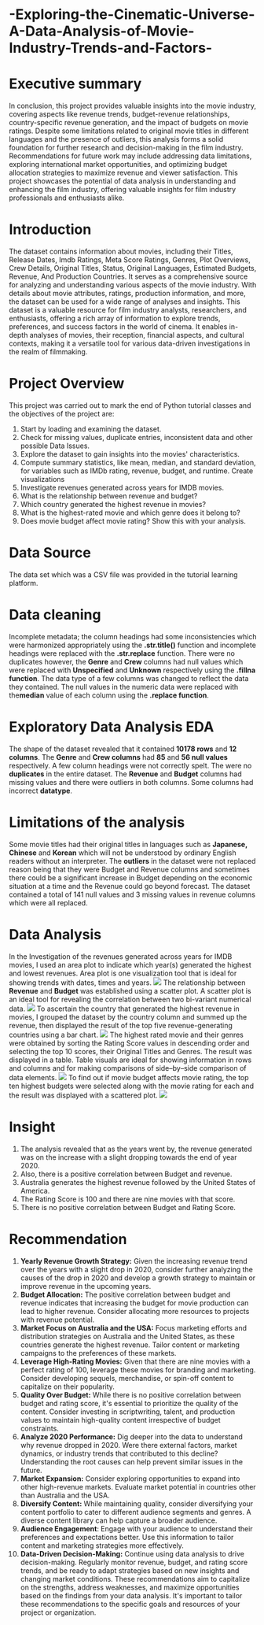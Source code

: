 # -Exploring-the-Cinematic-Universe-A-Data-Analysis-of-Movie-Industry-Trends-and-Factors-
# Executive summary
In conclusion, this project provides valuable insights into the movie industry, covering aspects like revenue trends, budget-revenue relationships, country-specific revenue generation, and the impact of budgets on movie ratings. Despite some limitations related to original movie titles in different languages and the presence of outliers, this analysis forms a solid foundation for further research and decision-making in the film industry. Recommendations for future work may include addressing data limitations, exploring international market opportunities, and optimizing budget allocation strategies to maximize revenue and viewer satisfaction.
This project showcases the potential of data analysis in understanding and enhancing the film industry, offering valuable insights for film industry professionals and enthusiasts alike.
# Introduction
The dataset contains information about movies, including their Titles, Release Dates, Imdb Ratings, Meta Score Ratings, Genres, Plot Overviews, Crew Details, Original Titles, Status, Original Languages, Estimated Budgets, Revenue, And Production Countries. It serves as a comprehensive source for analyzing and understanding various aspects of the movie industry. With details about movie attributes, ratings, production information, and more, the dataset can be used for a wide range of analyses and insights. 
This dataset is a valuable resource for film industry analysts, researchers, and enthusiasts, offering a rich array of information to explore trends, preferences, and success factors in the world of cinema. It enables in-depth analyses of movies, their reception, financial aspects, and cultural contexts, making it a versatile tool for various data-driven investigations in the realm of filmmaking. 
# Project Overview
This project was carried out to mark the end of Python tutorial classes and the objectives of the project are: 
1.	Start by loading and examining the dataset. 
2.	Check for missing values, duplicate entries, inconsistent data and other possible Data Issues.
3.	Explore the dataset to gain insights into the movies' characteristics. 
4.	Compute summary statistics, like mean, median, and standard deviation, for variables such as IMDb rating, revenue, budget, and runtime. Create visualizations 
5.	Investigate revenues generated across years for IMDB movies.
6.	What is the relationship between revenue and budget? 
7.	Which country generated the highest revenue in movies? 
8.	What is the highest-rated movie and which genre does it belong to?
9.	Does movie budget affect movie rating? Show this with your analysis.
# Data Source
The data set which was a CSV file was provided in the tutorial learning platform.
# Data cleaning
Incomplete metadata; the column headings had some inconsistencies which were harmonized appropriately using the **.str.title()** function and incomplete headings were replaced with the **.str.replace** function. There were no duplicates however, the **Genre** and **Crew** columns had null values which were replaced with **Unspecified** and **Unknown** respectively using the **.fillna function**.  The data type of a few columns was changed to reflect the data they contained. The null values in the numeric  data were replaced with the**median** value of each column using the **.replace function**. 
# Exploratory Data Analysis EDA
The shape of the dataset revealed that it contained  **10178 rows** and  **12 columns**. The **Genre** and **Crew columns** had **85** and **56 null values** respectively. A few column headings were not correctly spelt. The were no **duplicates** in the entire dataset. The **Revenue** and **Budget** columns had missing values and there were outliers in both columns. Some columns had incorrect **datatype**. 
# Limitations of the analysis
Some movie titles had their original titles in languages such as **Japanese, Chinese** and **Korean** which will not be understood by ordinary English readers without an interpreter. The **outliers** in the dataset were not replaced reason being that they were Budget and Revenue columns and sometimes there could be a significant increase in Budget depending on the economic situation at a time and the Revenue could go beyond forecast. The dataset contained a total of 141 null values and  3 missing values in revenue columns which were all replaced.
# Data Analysis
In the Investigation of the revenues generated across years for IMDB movies, I used an area plot to indicate which year(s) generated the highest and lowest revenues. Area plot is one visualization tool that is ideal for showing trends with dates, times and years. 
![](py1.png)
The relationship between **Revenue** and **Budget** was established using a scatter plot. A scatter plot is an ideal tool for revealing the correlation between two bi-variant numerical data.
![](py2.png)
To ascertain the country that generated the highest revenue in movies, I grouped the dataset by the country column and summed up the revenue, then displayed the result of the top five revenue-generating countries using a bar chart.
![](py4.png)
The highest rated movie and their genres were obtained by sorting the Rating Score values in descending order and selecting the top 10 scores, their Original Titles and Genres. The result was displayed in a table. Table visuals are ideal for showing information in rows and columns and for making comparisons of side–by–side comparison of data elements. 
![](py7.png)
To find out if movie budget affects movie rating, the top ten highest budgets were selected along with the movie rating for each and the result was displayed with a scattered plot.
![](py6.png)
# Insight
1. The analysis revealed that as the years went by, the revenue generated was on the increase with a slight dropping towards the end of year 2020.
2.  Also, there is a positive correlation between Budget and revenue.
3. Australia generates the highest revenue followed by the United States of America.
4. The Rating Score is 100 and there are nine movies with that score.
5. There is no positive correlation between Budget and Rating Score. 
# Recommendation
1.	**Yearly Revenue Growth Strategy:** Given the increasing revenue trend over the years with a slight drop in 2020, consider further analyzing the causes of the drop in 2020 and develop a growth strategy to maintain or improve revenue in the upcoming years.
2.	**Budget Allocation:** The positive correlation between budget and revenue indicates that increasing the budget for movie production can lead to higher revenue. Consider allocating more resources to projects with revenue potential.
3.	**Market Focus on Australia and the USA:** Focus marketing efforts and distribution strategies on Australia and the United States, as these countries generate the highest revenue. Tailor content or marketing campaigns to the preferences of these markets.
4.	**Leverage High-Rating Movies:** Given that there are nine movies with a perfect rating of 100, leverage these movies for branding and marketing. Consider developing sequels, merchandise, or spin-off content to capitalize on their popularity.
5.	**Quality Over Budget:** While there is no positive correlation between budget and rating score, it's essential to prioritize the quality of the content. Consider investing in scriptwriting, talent, and production values to maintain high-quality content irrespective of budget constraints.
6.	**Analyze 2020 Performance:** Dig deeper into the data to understand why revenue dropped in 2020. Were there external factors, market dynamics, or industry trends that contributed to this decline? Understanding the root causes can help prevent similar issues in the future.
7.	**Market Expansion:** Consider exploring opportunities to expand into other high-revenue markets. Evaluate market potential in countries other than Australia and the USA.
8.	**Diversify Content:** While maintaining quality, consider diversifying your content portfolio to cater to different audience segments and genres. A diverse content library can help capture a broader audience.
9.	**Audience Engagement**: Engage with your audience to understand their preferences and expectations better. Use this information to tailor content and marketing strategies more effectively.
10.	**Data-Driven Decision-Making:** Continue using data analysis to drive decision-making. Regularly monitor revenue, budget, and rating score trends, and be ready to adapt strategies based on new insights and changing market conditions.
These recommendations aim to capitalize on the strengths, address weaknesses, and maximize opportunities based on the findings from your data analysis. It's important to tailor these recommendations to the specific goals and resources of your project or organization.

